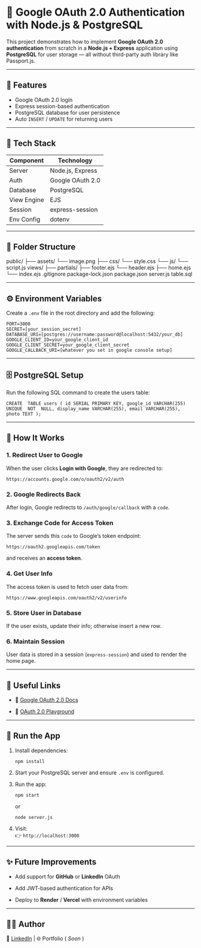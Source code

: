 # 🔐 Google OAuth 2.0 Authentication with Node.js & PostgreSQL

This project demonstrates how to implement **Google OAuth 2.0 authentication** from scratch in a **Node.js + Express** application using **PostgreSQL** for user storage — all without third-party auth library like Passport.js.

---

## 🚀 Features

- Google OAuth 2.0 login
- Express session-based authentication
- PostgreSQL database for user persistence
- Auto `INSERT` / `UPDATE` for returning users

---

## 🧰 Tech Stack

| Component | Technology |
|------------|-------------|
| Server | Node.js, Express |
| Auth | Google OAuth 2.0 |
| Database | PostgreSQL |
| View Engine | EJS |
| Session | express-session |
| Env Config | dotenv |

---

## 🧩 Folder Structure

public/
    ├── assets/
        └── image.png
    ├── css/
        └── style.css
    └── js/
        └── script.js
views/
    ├── partials/
        ├── footer.ejs
        └── header.ejs
    ├── home.ejs
    └── index.ejs
.gitignore
package-lock.json
package.json
server.js
table.sql

---

## ⚙️ Environment Variables

Create a `.env` file in the root directory and add the following:

```env
PORT=3000
SECRET=[your_session_secret]
DATABASE_URI=[postgres://username:password@localhost:5432/your_db]
GOOGLE_CLIENT_ID=your_google_client_id
GOOGLE_CLIENT_SECRET=your_google_client_secret
GOOGLE_CALLBACK_URI=[whatever you set in google console setup]
```
---

## 🗄️ PostgreSQL Setup

Run the following SQL command to create the users table:

`CREATE  TABLE users (
  id SERIAL PRIMARY KEY,
  google_id VARCHAR(255) UNIQUE  NOT  NULL,
  display_name VARCHAR(255),
  email VARCHAR(255),
  photo TEXT
);`

---

## 🧠 How It Works

###  1. Redirect User to Google

When the user clicks **Login with Google**, they are redirected to:

`https://accounts.google.com/o/oauth2/v2/auth` 

###  2. Google Redirects Back

After login, Google redirects to `/auth/google/callback` with a `code`.

###  3. Exchange Code for Access Token

The server sends this `code` to Google’s token endpoint:

`https://oauth2.googleapis.com/token` 

and receives an **access token**.

###  4. Get User Info

The access token is used to fetch user data from:

`https://www.googleapis.com/oauth2/v2/userinfo` 

###  5. Store User in Database

If the user exists, update their info; otherwise insert a new row.

###  6. Maintain Session

User data is stored in a session (`express-session`) and used to render the home page.

---

## 🧭 Useful Links

-   🔗 [Google OAuth 2.0 Docs](https://developers.google.com/identity/protocols/oauth2)
    
-   🔗 [OAuth 2.0 Playground](https://developers.google.com/oauthplayground/)

---

## 🧹 Run the App

1.  Install dependencies:
    
    `npm install` 
    
2.  Start your PostgreSQL server and ensure `.env` is configured.
    
3.  Run the app:
    
    `npm start` 
    
    or
    
    `node server.js` 
    
4.  Visit:  
    👉 `http://localhost:3000`

---

## ✨ Future Improvements

-   Add support for **GitHub** or **LinkedIn** OAuth
    
-   Add JWT-based authentication for APIs
    
-   Deploy to **Render** / **Vercel** with environment variables
    

----------

## 🧑‍💻 Author

🔗 [LinkedIn](www.linkedin.com/in/akashkumar0) | 🌐 Portfolio ( *Soon* )